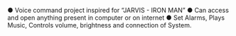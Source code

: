 ● Voice command project inspired for “JARVIS - IRON MAN” 
● Can access and open anything present in computer or on internet 
● Set Alarms, Plays Music, Controls volume, brightness and connection of System. 
